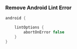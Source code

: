 ### Remove Android Lint Error
```gradle
android {

    lintOptions {
        abortOnError false
    }
}
```
